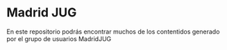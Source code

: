Madrid JUG
==========

En este repositorio podrás encontrar muchos de los contentidos generado por el grupo de usuarios MadridJUG
